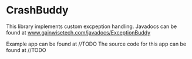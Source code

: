 # CrashBuddy
This library implements custom excpeption handling. 
Javadocs can be found at www.gainwisetech.com/javadocs/ExceptionBuddy

Example app can be found at
//TODO
The source code for this app can be found at
//TODO
